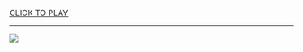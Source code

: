 
<a href="https://premium76.site?title=unblocker_games&ref=13M">CLICK TO PLAY</a></h3>
<hr>

<a href="https://premium76.site?title=unblocker_games&ref=13M"><img src="https://clearcache.store/games.png"></a>


